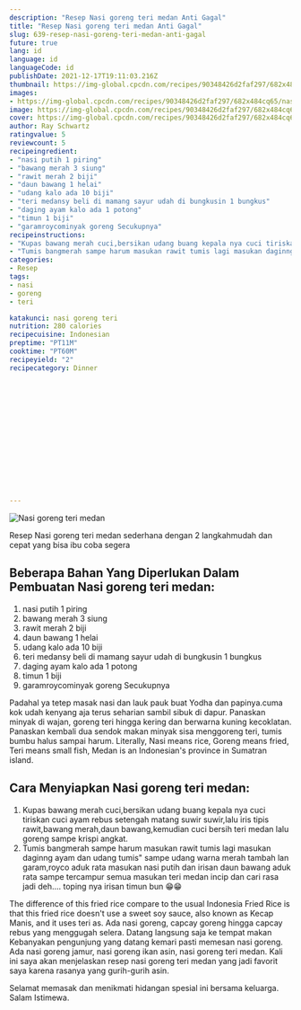 ```yaml
---
description: "Resep Nasi goreng teri medan Anti Gagal"
title: "Resep Nasi goreng teri medan Anti Gagal"
slug: 639-resep-nasi-goreng-teri-medan-anti-gagal
future: true
lang: id
language: id
languageCode: id
publishDate: 2021-12-17T19:11:03.216Z 
thumbnail: https://img-global.cpcdn.com/recipes/90348426d2faf297/682x484cq65/nasi-goreng-teri-medan-foto-resep-utama.png
images:
- https://img-global.cpcdn.com/recipes/90348426d2faf297/682x484cq65/nasi-goreng-teri-medan-foto-resep-utama.png
image: https://img-global.cpcdn.com/recipes/90348426d2faf297/682x484cq65/nasi-goreng-teri-medan-foto-resep-utama.png
cover: https://img-global.cpcdn.com/recipes/90348426d2faf297/682x484cq65/nasi-goreng-teri-medan-foto-resep-utama.png
author: Ray Schwartz
ratingvalue: 5
reviewcount: 5
recipeingredient:
- "nasi putih 1 piring"
- "bawang merah 3 siung"
- "rawit merah 2 biji"
- "daun bawang 1 helai"
- "udang kalo ada 10 biji"
- "teri medansy beli di mamang sayur udah di bungkusin 1 bungkus"
- "daging ayam kalo ada 1 potong"
- "timun 1 biji"
- "garamroycominyak goreng Secukupnya"
recipeinstructions:
- "Kupas bawang merah cuci,bersikan udang buang kepala nya cuci tiriskan cuci ayam rebus setengah matang suwir suwir,lalu iris tipis rawit,bawang merah,daun bawang,kemudian cuci bersih teri medan lalu goreng sampe krispi angkat."
- "Tumis bangmerah sampe harum masukan rawit tumis lagi masukan daginng ayam dan udang tumis&#34; sampe udang warna merah tambah lan garam,royco aduk rata masukan nasi putih dan irisan daun bawang aduk rata sampe tercampur semua masukan teri medan incip dan cari rasa jadi deh.... toping nya irisan timun bun 😁😁"
categories:
- Resep
tags:
- nasi
- goreng
- teri

katakunci: nasi goreng teri 
nutrition: 280 calories
recipecuisine: Indonesian
preptime: "PT11M"
cooktime: "PT60M"
recipeyield: "2"
recipecategory: Dinner


     
    
    
    
    
    
    
    
    
    
    
      
    
---
```



![Nasi goreng teri medan](https://img-global.cpcdn.com/recipes/90348426d2faf297/682x484cq65/nasi-goreng-teri-medan-foto-resep-utama.png)

Resep Nasi goreng teri medan  sederhana dengan 2 langkahmudah dan cepat yang bisa ibu coba segera

<!--inarticleads1-->

## Beberapa Bahan Yang Diperlukan Dalam Pembuatan Nasi goreng teri medan:

1. nasi putih 1 piring
1. bawang merah 3 siung
1. rawit merah 2 biji
1. daun bawang 1 helai
1. udang kalo ada 10 biji
1. teri medansy beli di mamang sayur udah di bungkusin 1 bungkus
1. daging ayam kalo ada 1 potong
1. timun 1 biji
1. garamroycominyak goreng Secukupnya

Padahal ya tetep masak nasi dan lauk pauk buat Yodha dan papinya.cuma kok udah kenyang aja terus seharian sambil sibuk di dapur. Panaskan minyak di wajan, goreng teri hingga kering dan berwarna kuning kecoklatan. Panaskan kembali dua sendok makan minyak sisa menggoreng teri, tumis bumbu halus sampai harum. Literally, Nasi means rice, Goreng means fried, Teri means small fish, Medan is an Indonesian&#39;s province in Sumatran island. 

<!--inarticleads2-->

## Cara Menyiapkan Nasi goreng teri medan:

1. Kupas bawang merah cuci,bersikan udang buang kepala nya cuci tiriskan cuci ayam rebus setengah matang suwir suwir,lalu iris tipis rawit,bawang merah,daun bawang,kemudian cuci bersih teri medan lalu goreng sampe krispi angkat.
1. Tumis bangmerah sampe harum masukan rawit tumis lagi masukan daginng ayam dan udang tumis&#34; sampe udang warna merah tambah lan garam,royco aduk rata masukan nasi putih dan irisan daun bawang aduk rata sampe tercampur semua masukan teri medan incip dan cari rasa jadi deh.... toping nya irisan timun bun 😁😁


The difference of this fried rice compare to the usual Indonesia Fried Rice is that this fried rice doesn&#39;t use a sweet soy sauce, also known as Kecap Manis, and it uses teri as. Ada nasi goreng, capcay goreng hingga capcay rebus yang menggugah selera. Datang langsung saja ke tempat makan Kebanyakan pengunjung yang datang kemari pasti memesan nasi goreng. Ada nasi goreng jamur, nasi goreng ikan asin, nasi goreng teri medan. Kali ini saya akan menjelaskan resep nasi goreng teri medan yang jadi favorit saya karena rasanya yang gurih-gurih asin. 

Selamat memasak dan menikmati hidangan spesial ini bersama keluarga. Salam Istimewa.
